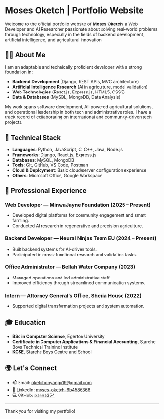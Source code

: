 # Moses Oketch | Portfolio Website

Welcome to the official portfolio website of **Moses Oketch**, a Web Developer and AI Researcher passionate about solving real-world problems through technology, especially in the fields of backend development, artificial intelligence, and agricultural innovation.

## 👨‍💻 About Me

I am an adaptable and technically proficient developer with a strong foundation in:
- **Backend Development** (Django, REST APIs, MVC architecture)
- **Artificial Intelligence Research** (AI in agriculture, model validation)
- **Web Technologies** (React.js, Express.js, HTML5, CSS3)
- **Data & Databases** (MySQL, MongoDB, Data Analysis)

My work spans software development, AI-powered agricultural solutions, and operational leadership in both tech and administrative roles. I have a track record of collaborating on international and community-driven tech projects.

## 🔧 Technical Stack

- **Languages**: Python, JavaScript, C, C++, Java, Node.js  
- **Frameworks**: Django, React.js, Express.js  
- **Databases**: MySQL, MongoDB  
- **Tools**: Git, GitHub, VS Code, Postman  
- **Cloud & Deployment**: Basic cloud/server configuration experience  
- **Others**: Microsoft Office, Google Workspace  

## 💼 Professional Experience

### Web Developer — MinwaJayne Foundation (2025 – Present)
- Developed digital platforms for community engagement and smart farming.
- Conducted AI research in regenerative and precision agriculture.

### Backend Developer — Neural Ninjas Team EU (2024 – Present)
- Built backend systems for AI-driven tools.
- Participated in cross-functional research and validation tasks.

### Office Administrator — Bellah Water Company (2023)
- Managed operations and led administrative staff.
- Improved efficiency through streamlined communication systems.

### Intern — Attorney General’s Office, Sheria House (2022)
- Supported digital transformation projects and system automation.

## 🎓 Education

- **BSc in Computer Science**, Egerton University  
- **Certificate in Computer Applications & Financial Accounting**, Starehe Boys Technical Training Institute  
- **KCSE**, Starehe Boys Centre and School

## 🌍 Let's Connect

- 📫 Email: [oketchonyango19@gmail.com](mailto:oketchonyango19@gmail.com)  
- 🔗 LinkedIn: [moses-oketch-6b4586366](https://www.linkedin.com/in/moses-oketch-6b4586366/)  
- 💻 GitHub: [panna254](https://github.com/panna254)

---

Thank you for visiting my portfolio!
